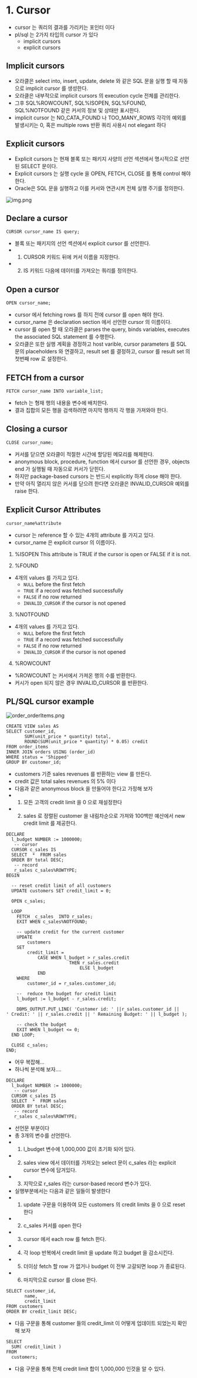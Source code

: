 # 1. Cursor
- cursor 는 쿼리의 결과를 가리키는 포인터 이다
- pl/sql 는 2가지 타입의 cursor 가 있다
  - implicit cursors
  - explicit cursors
    
## Implicit cursors
- 오라클은 select into, insert, update, delete 와 같은 SQL 문을 실행 할 때 자동으로 implicit cursor 를 생성한다.
- 오라클은 내부적으로 implicit cursors 의 execution cycle 전체를 관리한다.
- 그후 SQL%ROWCOUNT, SQL%ISOPEN, SQL%FOUND, SQL%NOTFOUND 같은 커서의 정보 및 상태만 표시한다.
- implicit cursor 는 NO_CATA_FOUND 나 TOO_MANY_ROWS 각각의 예외를 발생시키는 0, 혹은 multiple rows 반환 쿼리 사용시 not elegant 하다

## Explicit cursors
- Explicit cursors 는 현재 블록 또는 패키지 사양의 선언 섹션에서 명시적으로 선언된 SELECT 문이다.
- Explicit cursors 는 실행 cycle 을 OPEN, FETCH, CLOSE 를 통해 control 해야 한다.
- Oracle은 SQL 문을 실행하고 이를 커서와 연관시켜 전체 실행 주기를 정의한다.

![img.png](../../images/cursor1.png)


## Declare a cursor
```oracle-sql
CURSOR cursor_name IS query;
```
- 블록 또는 패키지의 선언 섹션에서 explicit cursor 를 선언한다.
- 1. CURSOR 키워드 뒤에 커서 이름을 지정한다.
- 2. IS 키워드 다음에 데이터를 가져오는 쿼리를 정의한다.


## Open a cursor
```oracle-sql
OPEN cursor_name;
```
- cursor 에서 fetching rows 를 하지 전에 cursor 를 open 해야 한다.
- cursor_name 은 declaration section 에서 선언한 cursor 의 이름이다.
- cursor 를 open 할 때 오라클은 parses the query, binds variables, executes the associated SQL statement 를 수행한다.
- 오라클은 또한 실행 계획을 경정하고 host varible, cursor parameters 를 SQL 문의 placeholders 와 연결하고, result set 를 결정하고, cursor 를 result set 의 첫번째 row 로 설정한다.

## FETCH from a cursor
```oracle-sql
FETCH cursor_name INTO variable_list;
```
- fetch 는 형재 행의 내용을 변수에 배치한다.
- 결과 집합의 모든 행을 검색하려면 마지막 행까지 각 행을 가져와야 한다.

## Closing a cursor
```oracle-sql
CLOSE cursor_name;
```
- 커서를 닫으면 오라클이 적절한 시간에 할당된 메모리를 해제한다.
- anonymous block, procedure, function 에서 cursor 를 선언한 경우, objects end 가 실행될 때 자동으로 커서가 닫힌다.
- 하지만 package-based cursors 는 반드시 explicitly 하게 close 해야 한다.
- 만약 아직 열리지 않은 커서를 닫으려 한다면 오라클은 INVALID_CURSOR 예외를 raise 한다.

## Explicit Cursor Attributes
```oracle-sql
cursor_name%attribute
```
- cursor 는 reference 할 수 있는 4개의 attribute 를 가지고 있다.
- cursor_name 은 explicit cursor 의 이름이다. 
1. %ISOPEN
This attribute is TRUE if the cursor is open or FALSE if it is not.

2. %FOUND
- 4개의 values 를 가지고 있다.
  - `NULL` before the first fetch
  - `TRUE` if a record was fetched successfully
  - `FALSE` if no row returned
  - `INVALID_CURSOR` if the cursor is not opened
3. %NOTFOUND
- 4개의 values 를 가지고 있다.
  - `NULL` before the first fetch
  - `TRUE` if a record was fetched successfully
  - `FALSE` if no row returned
  - `INVALID_CURSOR` if the cursor is not opened
4. %ROWCOUNT
- %ROWCOUNT 는 커서에서 가져온 행의 수를 반환한다.
- 커시가 open 되지 않은 경우 INVALID_CURSOR 를 반환한다.

## PL/SQL cursor example
![order_orderItems.png](..%2F..%2Fimages_erd%2Forder_orderItems.png)

```oracle-sql
CREATE VIEW sales AS
SELECT customer_id,
       SUM(unit_price * quantity) total,
       ROUND(SUM(unit_price * quantity) * 0.05) credit
FROM order_items
INNER JOIN orders USING (order_id)
WHERE status = 'Shipped'
GROUP BY customer_id;
```
- customers 기준 sales revenues 를 반환하는 view 를 만든다.
- credit 값은 total sales revenues 의 5% 이다
- 다음과 같은 anonymous block 을 만들어야 한다고 가정해 보자
- 1. 모든 고객의 credit limit 을 0 으로 재설정한다
- 2. sales 로 정렬된 customer 을 내림차순으로 가져와 100백만 예산에서 new credit limit 를 제공한다.

```oracle-sql
DECLARE
  l_budget NUMBER := 1000000;
   -- cursor
  CURSOR c_sales IS
  SELECT  *  FROM sales  
  ORDER BY total DESC;
   -- record    
   r_sales c_sales%ROWTYPE;
BEGIN

  -- reset credit limit of all customers
  UPDATE customers SET credit_limit = 0;

  OPEN c_sales;

  LOOP
    FETCH  c_sales  INTO r_sales;
    EXIT WHEN c_sales%NOTFOUND;

    -- update credit for the current customer
    UPDATE 
        customers
    SET  
        credit_limit = 
            CASE WHEN l_budget > r_sales.credit 
                        THEN r_sales.credit 
                            ELSE l_budget
            END
    WHERE 
        customer_id = r_sales.customer_id;

    --  reduce the budget for credit limit
    l_budget := l_budget - r_sales.credit;

    DBMS_OUTPUT.PUT_LINE( 'Customer id: ' ||r_sales.customer_id || 
' Credit: ' || r_sales.credit || ' Remaining Budget: ' || l_budget );

    -- check the budget
    EXIT WHEN l_budget <= 0;
  END LOOP;

  CLOSE c_sales;
END;
```
- 어우 복잡해...
- 하나씩 분석해 보자....
```oracle-sql
DECLARE
  l_budget NUMBER := 1000000;
   -- cursor
  CURSOR c_sales IS
  SELECT  *  FROM sales  
  ORDER BY total DESC;
   -- record    
   r_sales c_sales%ROWTYPE;
```
- 선언문 부분이다
- 총 3개의 변수를 선언한다.
- 1. l_budget 변수에 1,000,000 값이 초기화 되어 있다.
- 2. sales view 에서 데이터를 가져오는 select 문이 c_sales 라는 explicit cursor 변수에 담겨있다.
- 3. 지막으로 r_sales 라는 cursor-based record 변수가 있다.
- 실행부분에서는 다음과 같은 일들이 발생한다
- 1. update 구문을 이용하여 모든 customers 의 credit limits 을 0 으로 reset 한다
- 2. c_sales 커서를 open 한다
- 3. cursor 에서 each row 를 fetch 한다.
- 4. 각 loop 반복에서 credit limit 을 update 하고 budget 을 감소시킨다.
- 5. 더이상 fetch 할 row 가 없거나 budget 이 전부 고갈되면 loop 가 종료된다.
- 6. 마지막으로 cursor 를 close 한다.

```oracle-sql
SELECT customer_id,
       name,
       credit_limit
FROM customers
ORDER BY credit_limit DESC;

```
- 다음 구문을 통해 customer 들의 credit_limit 이 어떻게 업데이트 되었는지 확인해 보자
```oracle-sql
SELECT
  SUM( credit_limit )
FROM
  customers; 
```
- 다음 구문을 통해 전체 credit limit 합이 1,000,000 인것을 알 수 있다.


